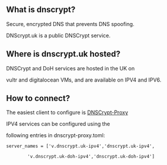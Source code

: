 

## What is dnscrypt?

Secure, encrypted DNS that prevents DNS spoofing.

DNScrypt.uk is a public DNSCrypt service.

## Where is dnscrypt.uk hosted?

DNSCrypt and DoH services are hosted in the UK on

vultr and digitalocean VMs, and are available on IPV4 and IPV6.

## How to connect?

The easiest client to configure is [DNSCrypt-Proxy](https://github.com/DNSCrypt/dnscrypt-proxy)

IPV4 services can be configured using the 

following entries in dnscrypt-proxy.toml:

```golang
server_names = ['v.dnscrypt.uk-ipv4','dnscrypt.uk-ipv4',

		'v.dnscrypt.uk-doh-ipv4','dnscrypt.uk-doh-ipv4']
```
